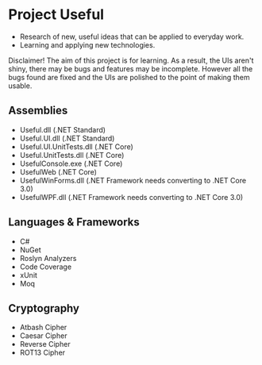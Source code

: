 # Project Useful

* Research of new, useful ideas that can be applied to everyday work.
* Learning and applying new technologies.

Disclaimer!  The aim of this project is for learning.  As a result, the UIs aren't shiny, there may be bugs and features may be incomplete.  However all the bugs found are fixed and the UIs are polished to the point of making them usable.

## Assemblies

* Useful.dll (.NET Standard)
* Useful.UI.dll (.NET Standard)
* Useful.UI.UnitTests.dll (.NET Core)
* Useful.UnitTests.dll (.NET Core)
* UsefulConsole.exe (.NET Core)
* UsefulWeb (.NET Core)
* UsefulWinForms.dll (.NET Framework needs converting to .NET Core 3.0)
* UsefulWPF.dll (.NET Framework needs converting to .NET Core 3.0)

## Languages & Frameworks

* C#
* NuGet
* Roslyn Analyzers
* Code Coverage
* xUnit
* Moq

## Cryptography

* Atbash Cipher
* Caesar Cipher
* Reverse Cipher
* ROT13 Cipher